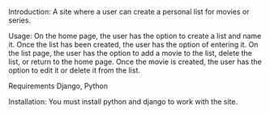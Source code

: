 Introduction:
A site where a user can create a personal list for movies or series.

Usage:
On the home page, the user has the option to create a list and name it.
Once the list has been created, the user has the option of entering it.
On the list page, the user has the option to add a movie to the list, delete the list, or return to the home page.
Once the movie is created, the user has the option to edit it or delete it from the list.

Requirements
Django, Python

Installation:
You must install python and django to work with the site.